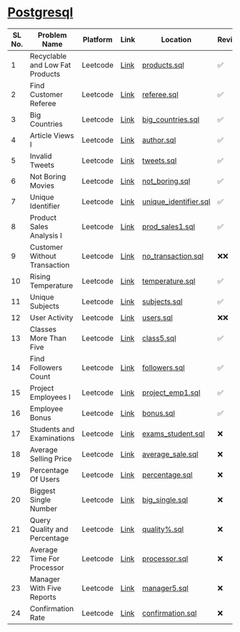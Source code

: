 <h1><a href="https://leetcode.com/studyplan/top-sql-50/">Postgresql</a></h1>

| SL No. | Problem Name  | Platform           | Link           | Location | Revised |
|--------------------------|--------------------------|----------------------------|-----------------------------|-----------------------------|----------|
| 1 | Recyclable and Low Fat Products | Leetcode | <a href="https://leetcode.com/problems/recyclable-and-low-fat-products">Link</a> | [products.sql](products.sql) | ✅ |
| 2 | Find Customer Referee | Leetcode | <a href="https://leetcode.com/problems/find-customer-referee">Link</a> | [referee.sql](referee.sql) | ✅ |
| 3 | Big Countries | Leetcode | <a href="https://leetcode.com/problems/big-countries">Link</a> | [big_countries.sql](big_countries.sql) | ✅ |
| 4 | Article Views I | Leetcode | <a href="https://leetcode.com/problems/article-views-i">Link</a> | [author.sql](author.sql) | ✅ |
| 5 | Invalid Tweets | Leetcode | <a href="https://leetcode.com/problems/invalid-tweets">Link</a> | [tweets.sql](tweets.sql) | ✅ |
| 6 | Not Boring Movies | Leetcode | <a href="https://leetcode.com/problems/not-boring-movies">Link</a> | [not_boring.sql](not_boring.sql) | ✅ |
| 7 | Unique Identifier | Leetcode | <a href="https://leetcode.com/problems/replace-employee-id-with-the-unique-identifier">Link</a> | [unique_identifier.sql](unique_identifier.sql) | ✅ |
| 8 | Product Sales Analysis I | Leetcode | <a href="https://leetcode.com/problems/product-sales-analysis-i">Link</a> | [prod_sales1.sql](prod_sales1.sql) | ✅ |
| 9 | Customer Without Transaction | Leetcode | <a href="https://leetcode.com/problems/customer-who-visited-but-did-not-make-any-transactions">Link</a> | [no_transaction.sql](no_transaction.sql) | ❌❌ |
| 10 | Rising Temperature | Leetcode | <a href="https://leetcode.com/problems/rising-temperature">Link</a> | [temperature.sql](temperature.sql) | ✅ |
| 11 | Unique Subjects | Leetcode | <a href="https://leetcode.com/problems/number-of-unique-subjects-taught-by-each-teacher">Link</a> | [subjects.sql](subjects.sql) | ✅ |
| 12 | User Activity | Leetcode | <a href="https://leetcode.com/problems/user-activity-for-the-past-30-days-i">Link</a> | [users.sql](users.sql) | ❌❌ |
| 13 | Classes More Than Five | Leetcode | <a href="https://leetcode.com/problems/classes-more-than-5-students">Link</a> | [class5.sql](class5.sql) | ✅ |
| 14 | Find Followers Count | Leetcode | <a href="https://leetcode.com/problems/find-followers-count">Link</a> | [followers.sql](followers.sql) | ✅ |
| 15 | Project Employees I | Leetcode | <a href="https://leetcode.com/problems/project-employees-i">Link</a> | [project_emp1.sql](project_emp1.sql) | ✅ |
| 16 | Employee Bonus | Leetcode | <a href="https://leetcode.com/problems/employee-bonus">Link</a> | [bonus.sql](bonus.sql) | ✅ |
| 17 | Students and Examinations | Leetcode | <a href="https://leetcode.com/problems/students-and-examinations">Link</a> | [exams_student.sql](exams_student.sql) | ❌ |
| 18 | Average Selling Price | Leetcode | <a href="https://leetcode.com/problems/average-selling-price">Link</a> | [average_sale.sql](average_sale.sql) | ❌ |
| 19 | Percentage Of Users | Leetcode | <a href="https://leetcode.com/problems/percentage-of-users-attended-a-contest">Link</a> | [percentage.sql](percentage.sql) | ❌ |
| 20 | Biggest Single Number | Leetcode | <a href="https://leetcode.com/problems/biggest-single-number/submissions/1339778105">Link</a> | [big_single.sql](big_single.sql) | ❌ |
| 21 | Query Quality and Percentage | Leetcode | <a href="https://leetcode.com/problems/queries-quality-and-percentage">Link</a> | [quality%.sql](quality%.sql) | ❌ |
| 22 | Average Time For Processor | Leetcode | <a href="https://leetcode.com/problems/average-time-of-process-per-machine">Link</a> | [processor.sql](processor.sql) | ❌ |
| 23 | Manager With Five Reports | Leetcode | <a href="https://leetcode.com/problems/managers-with-at-least-5-direct-reports">Link</a> | [manager5.sql](manager5.sql) | ❌ |
| 24 | Confirmation Rate | Leetcode | <a href="https://leetcode.com/problems/confirmation-rate">Link</a> | [confirmation.sql](confirmation.sql) | ❌ |